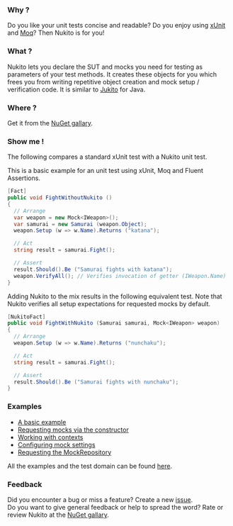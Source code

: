 ### Why ?
Do you like your unit tests concise and readable?
Do you enjoy using [xUnit][xunit] and [Moq][moq]?
Then Nukito is for you!

### What ?
Nukito lets you declare the SUT and mocks you need for testing as parameters of your test methods.
It creates these objects for you which frees you from writing repetitive object creation and mock setup / verification code.
It is similar to [Jukito][jukito] for Java.

### Where ?
Get it from the [NuGet gallary][nuget].

### Show me !
The following compares a standard xUnit test with a Nukito unit test.

This is a basic example for an unit test using xUnit, Moq and Fluent Assertions.

```c#
[Fact]
public void FightWithoutNukito ()
{
  // Arrange
  var weapon = new Mock<IWeapon>();
  var samurai = new Samurai (weapon.Object);
  weapon.Setup (w => w.Name).Returns ("katana");

  // Act
  string result = samurai.Fight();

  // Assert
  result.Should().Be ("Samurai fights with katana");
  weapon.VerifyAll(); // Verifies invocation of getter (IWeapon.Name)
}
```

Adding Nukito to the mix results in the following equivalent test.
Note that Nukito verifies all setup expectations for requested mocks by default.

```c#
[NukitoFact]
public void FightWithNukito (Samurai samurai, Mock<IWeapon> weapon)
{
  // Arrange
  weapon.Setup (w => w.Name).Returns ("nunchaku");

  // Act
  string result = samurai.Fight();

  // Assert
  result.Should().Be ("Samurai fights with nunchaku");
}
```

### Examples

* [A basic example](https://github.com/yln/Nukito/blob/master/Nukito.Example/BasicExample.cs)
* [Requesting mocks via the constructor](https://github.com/yln/Nukito/blob/master/Nukito.Example/ConstructorExample.cs)
* [Working with contexts](https://github.com/yln/Nukito/blob/master/Nukito.Example/ContextExample.cs)
* [Configuring mock settings](https://github.com/yln/Nukito/blob/master/Nukito.Example/SettingsExample.cs)
* [Requesting the MockRepository](https://github.com/yln/Nukito/blob/master/Nukito.Example/MockRepositoryExample.cs)

All the examples and the test domain can be found [here][examples].

### Feedback
Did you encounter a bug or miss a feature? Create a new [issue][issues].  
Do you want to give general feedback or help to spread the word?
Rate or review Nukito at the [NuGet gallary][nuget].


[xunit]:    http://xunit.codeplex.com
[moq]:      http://code.google.com/p/moq/wiki/QuickStart
[jukito]:   http://code.google.com/p/jukito
[nuget]:    http://nuget.org/List/Packages/Nukito
[issues]:   https://github.com/yln/Nukito/issues
[examples]: https://github.com/yln/Nukito/tree/master/Nukito.Example
